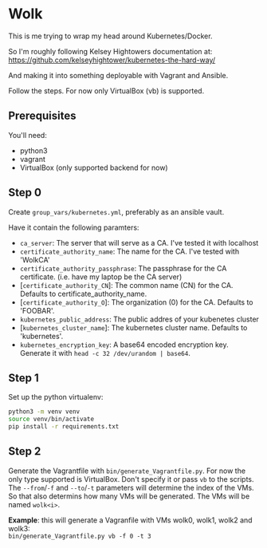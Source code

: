 Wolk
====

This is me trying to wrap my head around Kubernetes/Docker.

So I'm roughly following Kelsey Hightowers documentation at:
https://github.com/kelseyhightower/kubernetes-the-hard-way/

And making it into something deployable with Vagrant and Ansible.

Follow the steps. For now only VirtualBox (vb) is supported.

Prerequisites
-------------

You'll need:
- python3
- vagrant
- VirtualBox (only supported backend for now)

Step 0
------

Create `group_vars/kubernetes.yml`, preferably as an ansible vault.

Have it contain the following paramters:

- `ca_server`: The server that will serve as a CA. I've tested it with localhost
- `certificate_authority_name`: The name for the CA. I've tested with 'WolkCA'
- `certificate_authority_passphrase`: The passphrase for the CA certificate.
  (i.e. have my laptop be the CA server)
- [`certificate_authority_CN`]: The common name (CN) for the CA. Defaults to certificate_authority_name.
- [`certificate_authority_O`]: The organization (0) for the CA. Defaults to 'FOOBAR'.
- `kubernetes_public_address`: The public addres of your kubenetes cluster
- [`kubernetes_cluster_name`]: The kubernetes cluster name. Defaults to 'kubernetes'.
- `kubernetes_encryption_key`: A base64 encoded encryption key. Generate it with `head -c 32 /dev/urandom | base64`.

Step 1
------

Set up the python virtualenv:

```bash
python3 -m venv venv
source venv/bin/activate
pip install -r requirements.txt
```

Step 2
------
 
Generate the Vagrantfile with `bin/generate_Vagrantfile.py`. For now the only
type supported is VirtualBox. Don't specify it or pass `vb` to the scripts. The
`--from`/`-f` and `--to`/`-t` parameters will determine the index of the VMs.
So that also determins how many VMs will be generated. The VMs will be named
`wolk<i>`.

**Example**: this will generate a Vagranfile with VMs wolk0, wolk1, wolk2 and wolk3:  
`bin/generate_Vagrantfile.py vb -f 0 -t 3`

